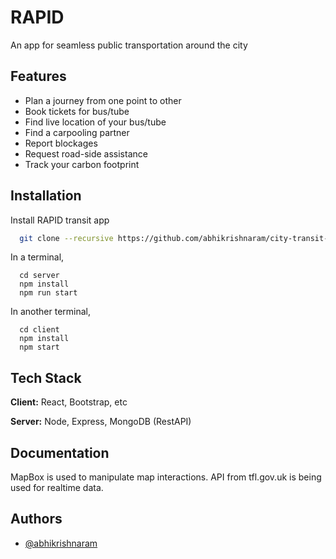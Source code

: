 
# RAPID

An app for seamless public transportation around the city


## Features

- Plan a journey from one point to other
- Book tickets for bus/tube
- Find live location of your bus/tube
- Find a carpooling partner
- Report blockages
- Request road-side assistance
- Track your carbon footprint

## Installation

Install RAPID transit app

```bash
  git clone --recursive https://github.com/abhikrishnaram/city-transit-app.git
```
In a terminal,
```shell
  cd server
  npm install
  npm run start
```
In another terminal,
```shell
  cd client
  npm install
  npm start
```
    
## Tech Stack

**Client:** React, Bootstrap, etc

**Server:** Node, Express, MongoDB (RestAPI)


## Documentation

MapBox is used to manipulate map interactions. API from tfl.gov.uk is being used for realtime data.


## Authors

- [@abhikrishnaram](https://www.github.com/abhikrishnaram)

